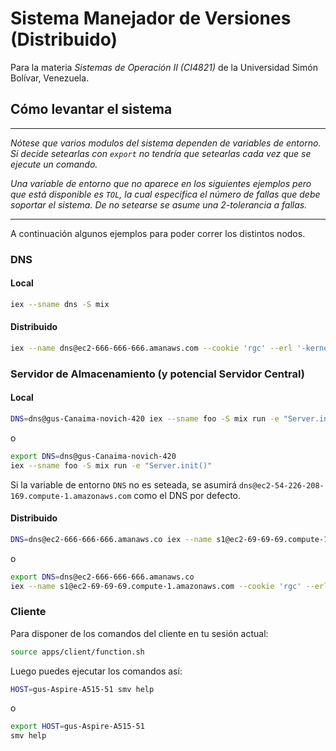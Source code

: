 # Sistema Manejador de Versiones (Distribuido)
Para la materia _Sistemas de Operación II (CI4821)_ de la Universidad Simón Bolívar, Venezuela.

## Cómo levantar el sistema
___
_Nótese que varios modulos del sistema dependen de variables de entorno. Si decide setearlas con `export` no tendría que setearlas cada vez que se ejecute un comando._

_Una variable de entorno que no aparece en los siguientes ejemplos pero que está disponible es `TOL`, la cual especifica el número de fallas que debe soportar el sistema. De no setearse se asume una 2-tolerancia a fallas._
___

A continuación algunos ejemplos para poder correr los distintos nodos.
### DNS
#### Local
```bash
iex --sname dns -S mix
```
#### Distribuido
```bash
iex --name dns@ec2-666-666-666.amanaws.com --cookie 'rgc' --erl '-kernel inet_dist_listen_min 9000' --erl '-kernel inet_dist_listen_max 9000' -S mix
```

### Servidor de Almacenamiento (y potencial Servidor Central)
#### Local
```bash
DNS=dns@gus-Canaima-novich-420 iex --sname foo -S mix run -e "Server.init()"
```
o
```bash
export DNS=dns@gus-Canaima-novich-420 
iex --sname foo -S mix run -e "Server.init()"
```

Si la variable de entorno `DNS` no es seteada, se asumirá `dns@ec2-54-226-208-169.compute-1.amazonaws.com` como el DNS por defecto.

#### Distribuido
```bash
DNS=dns@ec2-666-666-666.amanaws.co iex --name s1@ec2-69-69-69.compute-1.amazonaws.com --cookie 'rgc' --erl '-kernel inet_dist_listen_min 9000' --erl '-kernel inet_dist_listen_max 9000' -S mix
```
o
```bash
export DNS=dns@ec2-666-666-666.amanaws.co 
iex --name s1@ec2-69-69-69.compute-1.amazonaws.com --cookie 'rgc' --erl '-kernel inet_dist_listen_min 9000' --erl '-kernel inet_dist_listen_max 9000' -S mix
```

### Cliente
Para disponer de los comandos del cliente en tu sesión actual:
```bash
source apps/client/function.sh 
```

Luego puedes ejecutar los comandos así:
```bash
HOST=gus-Aspire-A515-51 smv help
```
o
```bash
export HOST=gus-Aspire-A515-51
smv help
```